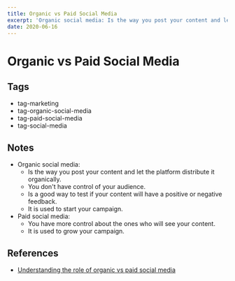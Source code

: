```yaml
---
title: Organic vs Paid Social Media
excerpt: 'Organic social media: Is the way you post your content and let the platform distribute it organically.'
date: 2020-06-16
---
```


# Organic vs Paid Social Media

## Tags

- tag-marketing
- tag-organic-social-media
- tag-paid-social-media
- tag-social-media

## Notes

- Organic social media:
  - Is the way you post your content and let the platform distribute it organically.
  - You don't have control of your audience.
  - Is a good way to test if your content will have a positive or negative feedback.
  - It is used to start your campaign.
- Paid social media:
  - You have more control about the ones who will see your content.
  - It is used to grow your campaign.

## References

- [Understanding the role of organic vs paid social media](https://www.smartinsights.com/social-media-marketing/social-media-strategy/understanding-role-organic-paid-social-media/)
